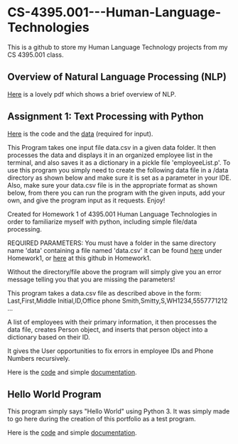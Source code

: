 # CS-4395.001---Human-Language-Technologies
This is a github to store my Human Language Technology projects from my CS 4395.001 class.

## Overview of Natural Language Processing (NLP)
[Here](Overview%20of%20NLP.pdf) is a lovely pdf which shows a brief overview of NLP.

## Assignment 1: Text Processing with Python

[Here](/Homework1/Homework1_bmb180001.py) is the code and the [data](/Homework1/data/data.csv) (required for input).

This Program takes one input file data.csv in a given data folder. It then processes the data and
displays it in an organized employee list in the terminal, and also saves it as a dictionary in a
pickle file 'employeeList.p'. To use this program you simply need to create the following data file
in a /data directory as shown below and make sure it is set as a parameter in your IDE. Also, make
sure your data.csv file is in the appropriate format as shown below, from there you can run the 
program with the given inputs, add your own, and give the program input as it requests. Enjoy!

Created for Homework 1 of 4395.001 Human Language Technologies in order to familiarize myself with python,
including simple file/data processing.

REQUIRED PARAMETERS:    You must have a folder in the same directory
                        name 'data' containing a file named 'data.csv'
                        it can be found [here](https://bridgettebxp13.github.io/CS-4395.001---Human-Language-Technologies/) under Homework1, or [here](https://github.com/BridgetteBXP13/CS-4395.001---Human-Language-Technologies/) at this github in Homework1.
                        
Without the directory/file above the program will simply give you an error message telling you that
you are missing the parameters!

This program takes a data.csv file as described above in the form:
Last,First,Middle Initial,ID,Office phone
Smith,Smitty,S,WH1234,5557771212
...

A list of employees with their primary information, it then processes the data file, creates Person object, and
inserts that person object into a dictionary based on their ID.

It gives the User opportunities to fix errors in employee IDs and Phone Numbers recursively. 


Here is the [code](helloworld.py) and simple [documentation](helloworld.txt).

## Hello World Program

This program simply says "Hello World" using Python 3. It was simply made to go here during
the creation of this portfolio as a test program.

Here is the [code](helloworld.py) and simple [documentation](helloworld.txt).
